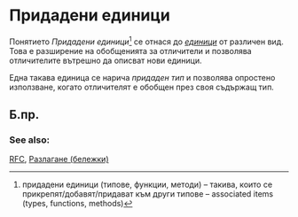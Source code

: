 # Придадени единици

Понятието *Придадени единици*[^assoc_items] се отнася до [*единици*][items] от различeн
вид. Това е разширение на обобщенията за отличители и позволява
отличителите вътрешно да описват нови единици.  

Една такава единица се нарича *придаден тип* и позволява опростено използване,
когато отличителят е обобщен през своя съдържащ тип.

## Б.пр.

[^assoc_items]: придадени единици (типове, функции, методи) – такива, които се
  прикрепят/добавят/придават към други типове – associated items (types, functions, methods)

### See also:

[RFC][RFC], [Разлагане (бележки)](../../flow_control/match/destructuring.md)

[items]: https://doc.rust-lang.org/reference/items.html
[RFC]: https://github.com/rust-lang/rfcs/blob/master/text/0195-associated-items.md
